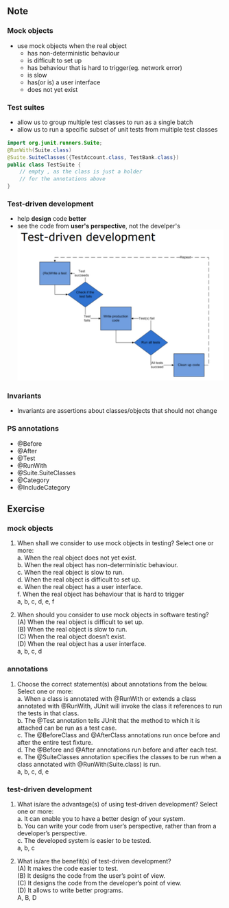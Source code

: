 ## Note
### Mock objects
- use mock objects when the real object
	- has non-deterministic behaviour
	- is difficult to set up
	- has behaviour that is hard to trigger(eg. network error)
	- is slow
	- has(or is) a user interface
	- does not yet exist

### Test suites
- allow us to group multiple test classes to run as a single batch
- allow us to run a specific subset of unit tests from multiple test classes
```java
import org.junit.runners.Suite;
@RunWith(Suite.class)
@Suite.SuiteClasses({TestAccount.class, TestBank.class})
public class TestSuite {
	// empty , as the class is just a holder
	// for the annotations above
}
```

### Test-driven development
- help **design** code **better**
- see the code from **user's perspective**, not the develper's
![avatar](https://github.com/kechenkristin/imagesGitHub/blob/main/notes/uni/ecm2414/testdriven.png)

### Invariants
- Invariants are assertions about classes/objects that should not change

### PS annotations
- @Before
- @After
- @Test
- @RunWith
- @Suite.SuiteClasses
- @Category
- @IncludeCategory

## Exercise
### mock objects
1. When shall we consider to use mock objects in testing? Select one or more:  
a. When the real object does not yet exist.  
b. When the real object has non-deterministic behaviour.  
c. When the real object is slow to run.  
d. When the real object is difficult to set up.  
e. When the real object has a user interface.  
f. When the real object has behaviour that is hard to trigger  
a, b, c, d, e, f  

2. When should you consider to use mock objects in software testing?  
(A) When the real object is difficult to set up.  
(B) When the real object is slow to run.  
(C) When the real object doesn’t exist.  
(D) When the real object has a user interface.  
a, b, c, d  

### annotations
1. Choose the correct statement(s) about annotations from the below. Select one or more:  
a. When a class is annotated with @RunWith or extends a class annotated with @RunWith, JUnit will invoke the class it references to run the tests in that class.  
b. The @Test annotation tells JUnit that the method to which it is attached can be run as a test case.   
c. The @BeforeClass and @AfterClass annotations run once before and after the entire test fixture.  
d. The @Before and @After annotations run before and after each test.  
e. The @SuiteClasses annotation specifies the classes to be run when a class annotated with @RunWith(Suite.class) is run.  
a, b, c, d, e  

### test-driven development
1. What is/are the advantage(s) of using test-driven development? Select one or more:  
a. It can enable you to have a better design of your system.  
b. You can write your code from user’s perspective, rather than from a developer’s perspective.  
c. The developed system is easier to be tested.  
a, b, c  

2. What is/are the benefit(s) of test-driven development?  
(A) It makes the code easier to test.  
(B) It designs the code from the user’s point of view.  
(C) It designs the code from the developer’s point of view.  
(D) It allows to write better programs.  
A, B, D  
